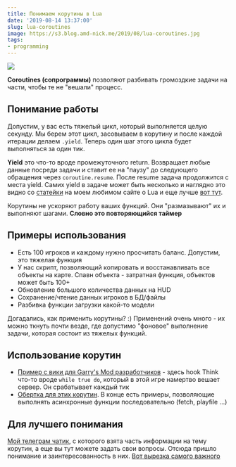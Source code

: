 ```yaml
---
title: Понимаем корутины в Lua
date: '2019-08-14 13:37:00'
slug: lua-coroutines
image: https://s3.blog.amd-nick.me/2019/08/lua-coroutines.jpg
tags:
- programming
---
```


![](https://s3.blog.amd-nick.me/2019/08/lua-coroutines.jpg)

**Coroutines (сопрограммы)** позволяют разбивать громоздкие задачи на части, чтобы те не "вешали" процесс.

<!--truncate-->

## Понимание работы

Допустим, у вас есть тяжелый цикл, который выполняется целую секунду. Мы берем этот цикл, засовываем в корутину и после каждой итерации делаем `.yield`. Теперь один шаг этого цикла будет выполняться за один тик.

**Yield** это что-то вроде промежуточного return. Возвращает любые данные посреди задачи и ставит ее на "паузу" до следующего обращения через `coroutine.resume`. После resume задача продолжится с места yield. Самих yield в задаче может быть несколько и наглядно это видно со [статейки](https://ilovelua.wordpress.com/2012/02/02/%D1%81%D0%BE%D0%BF%D1%80%D0%BE%D0%B3%D1%80%D0%B0%D0%BC%D0%BC%D1%8Bcoroutines/) на моем любимом сайте о Lua и еще лучше [вот тут](https://ru.stackoverflow.com/a/620440).

Корутины не ускоряют работу ваших функций. Они "размазывают" их и выполняют шагами. **Словно это повторяющийся таймер**

## Примеры использования

- Есть 100 игроков и каждому нужно просчитать баланс. Допустим, это тяжелая функция
- У нас скрипт, позволяющий копировать и восстанавливать все объекты на карте. Спавн объекта - затратная функция, объектов может быть 100+
- Обновление большого количества данных на HUD
- Сохранение/чтение данных игроков в БД/файлы
- Разбивка функции загрузки какой-то модели

Догадались, как применить корутины? :)
Применений очень много - их можно ткнуть почти везде, где допустимо "фоновое" выполнение задачи, которая состоит из тяжелых функций.

## Использование корутин

- [Пример с вики для Garry's Mod разработчиков](https://wiki.garrysmod.com/page/coroutine/create) - здесь hook Think что-то вроде `while true do`, который в этой игре намертво вешает сервер. Он срабатывает каждый тик
- [Обертка для этих корутин](https://gist.github.com/a05cd16218df1ac13fce). В конце есть примеры, позволяющие выполнять асинхронные функции последовательно (fetch, playfile ...)

## Для лучшего понимания

[Мой телеграм чатик](https://qweqwe.ovh/gmodev), с которого взята часть информации на тему корутин, а еще вы тут можете задать свои вопросы. Отсюда пришло понимание и заинтересованность в них. [Вот вырезка самого важного](https://pastebin.com/BfyNLHfj)
